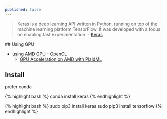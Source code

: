 ```yaml
---
published: false
---
```

> Keras is a deep learning API written in Python, running on top of the machine learning platform TensorFlow. It was developed with a focus on enabling fast experimentation. - [Keras](https://keras.io/)

## Using GPU
- [using AMD GPU](https://mc.ai/train-neural-networks-using-amd-gpus-and-keras/) - OpenCL
	- [GPU Acceleration on AMD with PlaidML](https://xlog.x-hub.io/gpu-acceleration-on-amd-with-plaidml-for-training-and-using-keras-models/)


## Install
prefer conda

{% highlight bash %}
conda install keras
{% endhighlight %}

{% highlight bash %}
sudo pip3 install keras
sudo pip3 install tensorflow
{% endhighlight %}